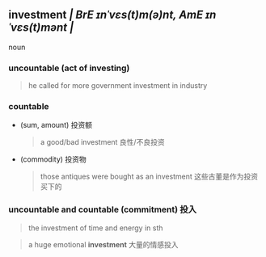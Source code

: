 ## investment _| BrE ɪnˈvɛs(t)m(ə)nt, AmE ɪnˈvɛs(t)mənt |_
noun
### uncountable (act of investing)
> he called for more government investment in industry

### countable 
- (sum, amount) 投资额
  > a good/bad investment
  良性/不良投资
- (commodity) 投资物
  > those antiques were bought as an investment
  这些古董是作为投资买下的

### uncountable and countable (commitment) 投入
> the investment of time and energy in sth

> a huge emotional __investment__
  大量的情感投入
